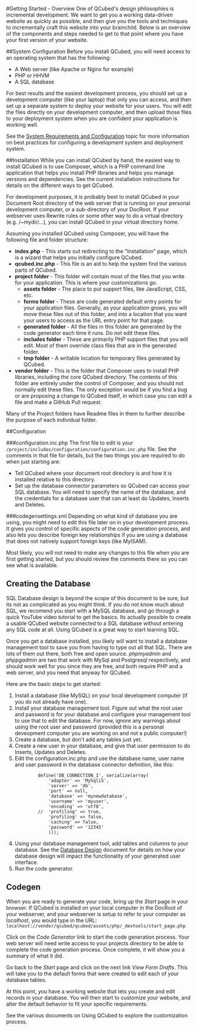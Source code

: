 #Getting Started - Overview
One of QCubed's design philosophies is incremental development. We want to get you a working data-driven website as quickly as possible, and then give you the tools and techniques to incrementally craft this website into your brainchild. Below is an overview of the components and steps needed to get to that point where you have your first version of your website.

##System Configuration
Before you install QCubed, you will need access to an operating system that has the following:

* A Web server (like Apache or Nginx for example)
* PHP or HHVM
* A SQL database

For best results and the easiest development process, you should set up a development computer (like your laptop) that only you can access, and then set up a separate system to deploy your website for your users. You will edit the files directly on your development computer, and then upload those files to your deployment system when you are confident your application is working well.

See the [System Requirements and Configuration](System.md) topic for more information on best practices for configuring a development system and deployment system. 

##Installation
While you can install QCubed by hand, the easiest way to install QCubed is to use Composer, which is a PHP command line application that helps you install PHP libraries and helps you manage versions and dependencies. See the current installation instructions for details on the different ways to get QCubed.

For development purposes, it is probably best to install QCubed in your Document Root directory of the web server that is running on your personal development computer, or a sub-directory of your DocRoot. If your webserver uses Rewrite rules or some other way to do a virtual directory (e.g. /~mydir/...), you can install QCubed in your virtual directory home.

Assuming you installed QCubed using Composer, you will have the following file and folder structure:

* **index.php** - This starts out redirecting to the "Installation" page, which is a wizard that helps you initially configure QCubed.
* **qcubed.inc.php** - This file is an aid to help the system find the various parts of QCubed.
* **project folder** - This folder will contain most of the files that you write for your application. This is where your customizations go.
	* **assets folder** - The place to put support files, like JavaScript, CSS, etc.
	* **forms folder** - These are code generated default entry points for your application files. Generally, as your application grows, you will move these files out of this folder, and into a location that you want your users to access as the URL entry point for that page.
	* **generated folder** - All the files in this folder are generated by the code generator each time it runs. Do not edit these files.
	* **includes folder** - These are primarily PHP support files that you will edit. Most of them override class files that are in the generated folder.
	* **tmp folder** - A writable location for temporary files generated by QCubed. 
* **vendor folder** - This is the folder that Composer uses to install PHP libraries, including the core QCubed directory. The contents of this folder are entirely under the control of Composer, and you should not normally edit these files. The only exception would be if you find a bug or are proposing a change to QCubed itself, in which case you can edit a file and make a GitHub Pull request.

Many of the Project folders have Readme files in them to further describe the purpose of each individual folder.

##Configuration

###configuration.inc.php
The first file to edit is your `/project/includes/configuration/configuration.inc.php` file. See the comments in that file for details, but the two things you are required to do when just starting are[]():

* Tell QCubed where your document root directory is and how it is installed relative to this directory. 
* Set up the database connector parameters so QCubed can access your SQL database. You will need to specify the name of the database, and the credentials for a database user that can at least do Updates, Inserts and Deletes.

###codegensettings.xml
Depending on what kind of database you are using, you might need to edit this file later on in your development process. It gives you control of specific aspects of the code generation process, and also lets you describe foreign key relationships if you are using a database that does not natively support foreign keys (like MyISAM).

Most likely, you will not need to make any changes to this file when you are first getting started, but you should review the comments there so you can see what is available.

## Creating the Database
SQL Database design is beyond the scope of this document to be sure, but its not as complicated as you might think. If you do not know much about SQL, we recomend you start with a MySQL database, and go through a quick YouTube video tutorial to get the basics. Its actually possible to create a usable QCubed website connected to a SQL database without entering any SQL code at all. Using QCubed is a great way to start learning SQL.

Once you get a database installed, you likely will want to install a database management tool to save you from having to type out all that SQL. There are lots of them out there, both free and open source. *phpmyadmin* and *phppgadmin* are two that work with MySql and Postgresql respectively, and should work well for you since they are free, and both require PHP and a web server, and you need that anyway for QCubed.

Here are the basic steps to get started:

1. Install a database (like MySQL) on your local development computer (if you do not already have one).
1. Install your database management tool. Figure out what the root user and password is for your database and configure your management tool to use that to edit the database. For now, ignore any warnings about using the root user and password (provided this is a personal deveopment computer you are working on and not a public computer!)
1. Create a database, but don't add any tables just yet.
2. Create a new user in your database, and give that user permission to do Inserts, Updates and Deletes.
3. Edit the configuration.inc.php and use the database name, user name and user password in the database connector definition, like this:
```
			define('DB_CONNECTION_1', serialize(array(
				'adapter' => 'MySqli5',
				'server' => 'db',
				'port' => null,
				'database' => 'mynewdatabase',
				'username' => 'myuser',
				'encoding' => 'utf8',
			//	'profiling' => true,
				'profiling' => false,
				'caching' => false,
				'password' => '12345'
				)));
```
4. Using your database management tool, add tables and columns to your database. See the [Database Design](../using/Database.md) document for details on how your database design will impact the functionality of your generated user interface.
5. Run the code generator.

## Codegen
When you are ready to generate your code, bring up the *Start* page in your browser. If QCubed is installed on your local computer in the DocRoot of your webserver, and your webserver is setup to refer to your computer as *localhost*, you would type in the URL:
```localhost://vendor/qcubed/qcubed/assets/php/_devtools/start_page.php```

Click on the *Code Generator* link to start the code generation process. Your web server will need write access to your projects directory to be able to complete the code generation process. Once complete, it will show you a summary of what it did.

Go back to the *Start* page and click on the next link *View Form Drafts*. This will take you to the default forms that were created to edit each of your database tables. 

At this point, you have a working website that lets you create and edit records in your database. You will then start to customize your website, and alter the default behavior to fit your specific requirements.

See the various documents on Using QCubed to explore the customization process.